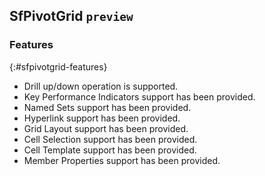 ## SfPivotGrid `preview`

### Features
{:#sfpivotgrid-features}

* Drill up/down operation is supported.
* Key Performance Indicators support has been provided.
* Named Sets support has been provided.
* Hyperlink support has been provided.
* Grid Layout support has been provided.
* Cell Selection support has been provided.
* Cell Template support has been provided.
* Member Properties support has been provided. 


